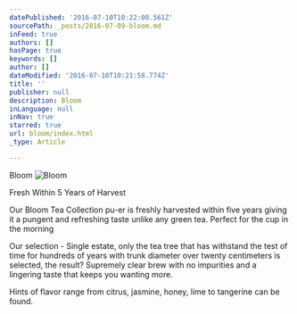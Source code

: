 ```yaml
---
datePublished: '2016-07-10T10:22:00.561Z'
sourcePath: _posts/2016-07-09-bloom.md
inFeed: true
authors: []
hasPage: true
keywords: []
author: []
dateModified: '2016-07-10T10:21:58.774Z'
title: ''
publisher: null
description: Bloom
inLanguage: null
inNav: true
starred: true
url: bloom/index.html
_type: Article

---
```

Bloom
![Bloom](https://the-grid-user-content.s3-us-west-2.amazonaws.com/fa7fc7a7-255d-4804-a04e-d4786ff5c772.jpg)

Fresh Within 5 Years of Harvest

Our Bloom Tea Collection pu-er is freshly harvested within five years giving it a pungent and refreshing taste unlike any green tea. Perfect for the cup in the morning

Our selection - Single estate, only the tea tree that has withstand the test of time for hundreds of years with trunk diameter over twenty centimeters is selected, the result? Supremely clear brew with no impurities and a lingering taste that keeps you wanting more.

Hints of flavor range from citrus, jasmine, honey, lime to tangerine can be found.